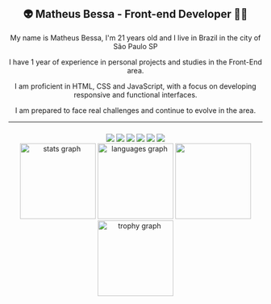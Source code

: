 <h2 align="center">👽 Matheus Bessa - Front-end Developer 🖖🏻</h2>

<div align="center">
  <p>My name is Matheus Bessa, I'm 21 years old and I live in Brazil in the city of São Paulo SP</p>
  
  <p>I have 1 year of experience in personal projects and studies in the Front-End area.</p>
  
  <p>I am proficient in HTML, CSS and JavaScript, with a focus on developing responsive and functional interfaces.</p>
  
  <p>I am prepared to face real challenges and continue to evolve in the area.</p>  
</div>

-----


###

<div align="center">
  <img src="https://img.shields.io/badge/HTML5-E34F26?style=for-the-badge&logo=html5&logoColor=white" />
  <img src="https://img.shields.io/badge/CSS3-2596be?style=for-the-badge&logo=css3&logoColor=white" />
  <img src="https://img.shields.io/badge/git-F03C2E.svg?style=for-the-badge&logo=git&logoColor=white" />
  <img src="https://img.shields.io/badge/SASS-CC6699?style=for-the-badge&logo=sass&logoColor=white" />
  <img src="https://img.shields.io/badge/JavaScript-F7DF1E?style=for-the-badge&logo=javascript&logoColor=black" />
  <img src="https://img.shields.io/badge/node.js-6DA55F?style=for-the-badge&logo=node.js&logoColor=white" />
</div>

<div align="center">
  <img src="https://github-readme-stats.vercel.app/api?username=notoriouswin&hide_title=false&hide_rank=false&show_icons=false&include_all_commits=true&count_private=true&disable_animations=false&theme=gotham&locale=en&hide_border=true" height="150" alt="stats graph"  />
  <img src="https://github-readme-stats.vercel.app/api/top-langs?username=notoriouswin&locale=en&hide_title=false&layout=compact&card_width=320&langs_count=5&theme=gotham&hide_border=true" height="150" alt="languages graph"  />
  <img src="https://streak-stats.demolab.com?user=notoriouswin&theme=gotham&hide_border=true" height="150 alt="notoriouswin GitHub Stats"/>
  <img src="https://github-profile-trophy.vercel.app?username=notoriouswin&theme=onestar&column=3&row=1&margin-w=2&margin-h=0&no-bg=false&no-frame=true" height="150" alt="trophy graph"  />
</div>

###


